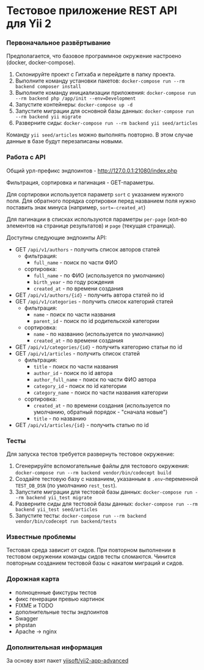 Тестовое приложение REST API для Yii 2
===============================

### Первоначальное развёртывание

Предполагается, что базовое программное окружение настроено (docker, docker-compose).

1. Склонируйте проект с Гитхаба и перейдите в папку проекта.
2. Выполните команду установки пакетов: `docker-compose run --rm backend composer install`
3. Выполните команду инициализации приложения: `docker-compose run --rm backend php /app/init --env=Development`
4. Запустите контейнеры: `docker-compose up -d`
5. Запустите миграции для основной базы данных: `docker-compose run --rm backend yii migrate`
6. Разверните сиды: `docker-compose run --rm backend yii seed/articles`

Команду `yii seed/articles` можно выполнять повторно. В этом случае данные в базе будут перезаписаны новыми.

### Работа с API

Общий урл-префикс эндпоинтов - http://127.0.0.1:21080/index.php

Фильтрация, сортировка и пагинация - GET-параметры.

Для сортировки используется параметр `sort` с указанием нужного поля. Для обратного порядка сортировки перед названием поля нужно поставить знак минуса (например, `sort=-created_at`)

Для пагинации в списках используются параметры `per-page` (кол-во элементов на странице результатов) и `page` (текущая страница).

Доступны следующие эндпоинты API:
* GET `/api/v1/authors` - получить список авторов статей
  * фильтрация:
    * `full_name` - поиск по части ФИО
  * сортировка:
    * `full_name` - по ФИО (используется по умолчанию)
    * `birth_year` - по году рождения
    * `created_at` - по времени создания
* GET `/api/v1/authors/{id}` - получить автора статей по id
* GET `/api/v1/categories` - получить список категорий статей
  * фильтрация:
    * `name` - поиск по части названия
    * `parent_id` - поиск по id родительской категории
  * сортировка:
    * `name` - по названию (используется по умолчанию)
    * `created_at` - по времени создания
* GET `/api/v1/categories/{id}` - получить категорию статьи по id
* GET `/api/v1/articles` - получить список статей
  * фильтрация:
    * `title` - поиск по части названия
    * `author_id` - поиск по id автора
    * `author_full_name` - поиск по части ФИО автора
    * `category_id` - поиск по id категории
    * `category_name` - поиск по части названия категории
  * сортировка:
    * `created_at` - по времени создания (используется по умолчанию, обратный порядок - "сначала новые")
    * `title` - по названию
* GET `/api/v1/articles/{id}` - получить статью по id

### Тесты

Для запуска тестов требуется развернуть тестовое окружение:

1. Сгенерируйте вспомогательные файлы для тестового окружения: `docker-compose run --rm backend vendor/bin/codecept build`
2. Создайте тестовую базу с названием, указанным в `.env`-переменной `TEST_DB_DSN` (по умолчанию `rest_test`).
3. Запустите миграции для тестовой базы данных: `docker-compose run --rm backend yii_test migrate`
4. Разверните сиды для тестовой базы данных: `docker-compose run --rm backend yii_test seed/articles`
5. Запустите тесты: `docker-compose run --rm backend vendor/bin/codecept run backend/tests`

### Известные проблемы

Тестовая среда зависит от сидов. При повторном выполнении в тестовом окружении команды сидов тесты сломаются. Чинится повторным созданием тестовой базы с накатом миграций и сидов.

### Дорожная карта

* полноценные фикстуры тестов
* фикс генерации превью картинок
* FIXME и TODO
* дополнительные тесты эндпоинтов
* Swagger
* phpstan
* Apache -> nginx

### Дополнительная информация

За основу взят пакет [yiisoft/yii2-app-advanced](https://github.com/yiisoft/yii2-app-advanced)